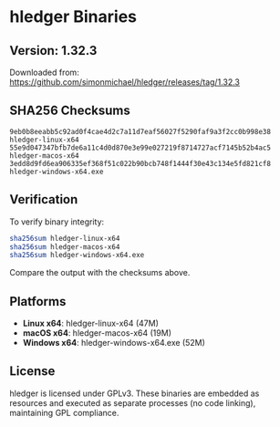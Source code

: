 # hledger Binaries

## Version: 1.32.3

Downloaded from: https://github.com/simonmichael/hledger/releases/tag/1.32.3

## SHA256 Checksums

```
9eb0b8eeabb5c92ad0f4cae4d2c7a11d7eaf56027f5290faf9a3f2cc0b998e38  hledger-linux-x64
55e9d047347bfb7de6a11c4d0d870e3e99e027219f8714727acf7145b52b4ac5  hledger-macos-x64
3edd8d9fd6ea906335ef368f51c022b90bcb748f1444f30e43c134e5fd821cf8  hledger-windows-x64.exe
```

## Verification

To verify binary integrity:

```bash
sha256sum hledger-linux-x64
sha256sum hledger-macos-x64
sha256sum hledger-windows-x64.exe
```

Compare the output with the checksums above.

## Platforms

- **Linux x64**: hledger-linux-x64 (47M)
- **macOS x64**: hledger-macos-x64 (19M)
- **Windows x64**: hledger-windows-x64.exe (52M)

## License

hledger is licensed under GPLv3. These binaries are embedded as resources and executed as separate processes (no code linking), maintaining GPL compliance.
